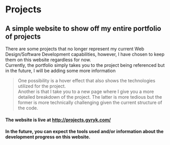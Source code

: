 # Projects
## A simple website to show off my entire portfolio of projects

There are some projects that no longer represent my current Web Design/Software Development capabilities, however, I have chosen to keep them on this website regardless for now.
<br>
Currently, the portfolio simply takes you to the project being referenced but in the future, I will be adding some more information <br>
>  One possibility is a hover effect that also shows the technologies utilized for the project. <br> Another is that I take you to a new page where I give you a more detailed breakdown of the project. The latter is more tedious but the former is more technically challenging given the current structure of the code.

#### The website is live at http://projects.gyryk.com/

#### In the future, you can expect the tools used and/or information about the development progress on this website.
